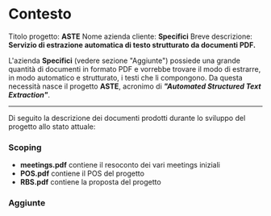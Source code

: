 # Contesto 
Titolo progetto: **ASTE**
Nome azienda cliente: **Specifici**
Breve descrizione: **Servizio di estrazione automatica di testo strutturato da documenti PDF.**

L'azienda **Specifici** (vedere sezione "Aggiunte") possiede una grande quantità di documenti in formato PDF e vorrebbe trovare il modo di estrarre, in modo automatico e strutturato, i testi che li compongono. 
Da questa necessità nasce il progetto **ASTE**, acronimo di **_"Automated Structured Text Extraction"_**.

---

Di seguito la descrizione dei documenti prodotti durante lo sviluppo del progetto allo stato attuale:

### Scoping
- **meetings.pdf** contiene il resoconto dei vari meetings iniziali
- **POS.pdf** contiene il POS del progetto
- **RBS.pdf** contiene la proposta del progetto
### Aggiunte


